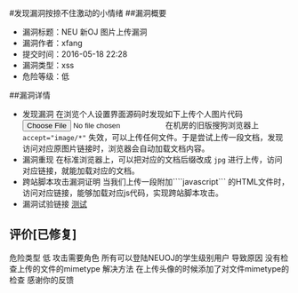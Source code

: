 #发现漏洞按捺不住激动的小情绪
##漏洞概要
- 漏洞标题：NEU 新OJ 图片上传漏洞
- 漏洞作者：xfang
- 提交时间：2016-05-18 22:28
- 漏洞类型：xss
- 危险等级：低

##漏洞详情
- 发现漏洞 
在浏览个人设置界面源码时发现如下上传个人图片代码
		<td>
			<input name="image" type="file" accept="image/*">
		</td>
在机房的旧版搜狗浏览器上 ```accept="image/*"``` 失效，可以上传任何文件。于是尝试上传一段文档，发现访问对应原图片链接时，浏览器会自动加载文档内容。
- 漏洞重现
在标准浏览器上，可以把对应的文档后缀改成 ```jpg``` 进行上传，访问对应链接，就能加载对应的文档。
- 跨站脚本攻击漏洞证明
当我们上传一段附加````javascript``` 的HTML文件时，访问对应链接，能够加载对应js代码，实现跨站脚本攻击。
- 漏洞试验链接
[测试](http://202.118.31.226/avatar/673)


## 评价[已修复]

危险类型 低
攻击需要角色 所有可以登陆NEUOJ的学生级别用户
导致原因 没有检查上传的文件的mimetype
解决方法 在上传头像的时候添加了对文件mimetype的检查
感谢你的反馈
